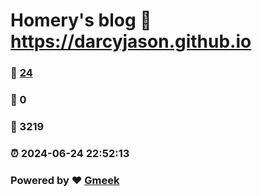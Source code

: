 # Homery's blog :link: https://darcyjason.github.io 
### :page_facing_up: [24](https://darcyjason.github.io/tag.html) 
### :speech_balloon: 0 
### :hibiscus: 3219 
### :alarm_clock: 2024-06-24 22:52:13 
### Powered by :heart: [Gmeek](https://github.com/Meekdai/Gmeek)
